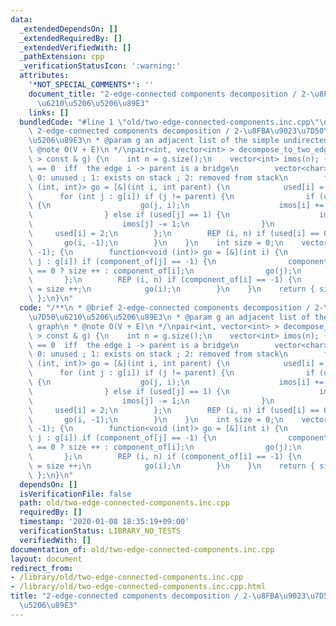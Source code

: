 ```yaml
---
data:
  _extendedDependsOn: []
  _extendedRequiredBy: []
  _extendedVerifiedWith: []
  _pathExtension: cpp
  _verificationStatusIcon: ':warning:'
  attributes:
    '*NOT_SPECIAL_COMMENTS*': ''
    document_title: "2-edge-connected components decomposition / 2-\u8FBA\u9023\u7D50\
      \u6210\u5206\u5206\u89E3"
    links: []
  bundledCode: "#line 1 \"old/two-edge-connected-components.inc.cpp\"\n/**\n * @brief\
    \ 2-edge-connected components decomposition / 2-\u8FBA\u9023\u7D50\u6210\u5206\
    \u5206\u89E3\n * @param g an adjacent list of the simple undirected graph\n *\
    \ @note O(V + E)\n */\npair<int, vector<int> > decompose_to_two_edge_connected_components(vector<vector<int>\
    \ > const & g) {\n    int n = g.size();\n    vector<int> imos(n); { // imos[i]\
    \ == 0  iff  the edge i -> parent is a bridge\n        vector<char> used(n); //\
    \ 0: unused ; 1: exists on stack ; 2: removed from stack\n        function<void\
    \ (int, int)> go = [&](int i, int parent) {\n            used[i] = 1;\n      \
    \      for (int j : g[i]) if (j != parent) {\n                if (used[j] == 0)\
    \ {\n                    go(j, i);\n                    imos[i] += imos[j];\n\
    \                } else if (used[j] == 1) {\n                    imos[i] += 1;\n\
    \                    imos[j] -= 1;\n                }\n            }\n       \
    \     used[i] = 2;\n        };\n        REP (i, n) if (used[i] == 0) {\n     \
    \       go(i, -1);\n        }\n    }\n    int size = 0;\n    vector<int> component_of(n,\
    \ -1); {\n        function<void (int)> go = [&](int i) {\n            for (int\
    \ j : g[i]) if (component_of[j] == -1) {\n                component_of[j] = imos[j]\
    \ == 0 ? size ++ : component_of[i];\n                go(j);\n            }\n \
    \       };\n        REP (i, n) if (component_of[i] == -1) {\n            component_of[i]\
    \ = size ++;\n            go(i);\n        }\n    }\n    return { size, move(component_of)\
    \ };\n}\n"
  code: "/**\n * @brief 2-edge-connected components decomposition / 2-\u8FBA\u9023\
    \u7D50\u6210\u5206\u5206\u89E3\n * @param g an adjacent list of the simple undirected\
    \ graph\n * @note O(V + E)\n */\npair<int, vector<int> > decompose_to_two_edge_connected_components(vector<vector<int>\
    \ > const & g) {\n    int n = g.size();\n    vector<int> imos(n); { // imos[i]\
    \ == 0  iff  the edge i -> parent is a bridge\n        vector<char> used(n); //\
    \ 0: unused ; 1: exists on stack ; 2: removed from stack\n        function<void\
    \ (int, int)> go = [&](int i, int parent) {\n            used[i] = 1;\n      \
    \      for (int j : g[i]) if (j != parent) {\n                if (used[j] == 0)\
    \ {\n                    go(j, i);\n                    imos[i] += imos[j];\n\
    \                } else if (used[j] == 1) {\n                    imos[i] += 1;\n\
    \                    imos[j] -= 1;\n                }\n            }\n       \
    \     used[i] = 2;\n        };\n        REP (i, n) if (used[i] == 0) {\n     \
    \       go(i, -1);\n        }\n    }\n    int size = 0;\n    vector<int> component_of(n,\
    \ -1); {\n        function<void (int)> go = [&](int i) {\n            for (int\
    \ j : g[i]) if (component_of[j] == -1) {\n                component_of[j] = imos[j]\
    \ == 0 ? size ++ : component_of[i];\n                go(j);\n            }\n \
    \       };\n        REP (i, n) if (component_of[i] == -1) {\n            component_of[i]\
    \ = size ++;\n            go(i);\n        }\n    }\n    return { size, move(component_of)\
    \ };\n}\n"
  dependsOn: []
  isVerificationFile: false
  path: old/two-edge-connected-components.inc.cpp
  requiredBy: []
  timestamp: '2020-01-08 18:35:19+09:00'
  verificationStatus: LIBRARY_NO_TESTS
  verifiedWith: []
documentation_of: old/two-edge-connected-components.inc.cpp
layout: document
redirect_from:
- /library/old/two-edge-connected-components.inc.cpp
- /library/old/two-edge-connected-components.inc.cpp.html
title: "2-edge-connected components decomposition / 2-\u8FBA\u9023\u7D50\u6210\u5206\
  \u5206\u89E3"
---
```

